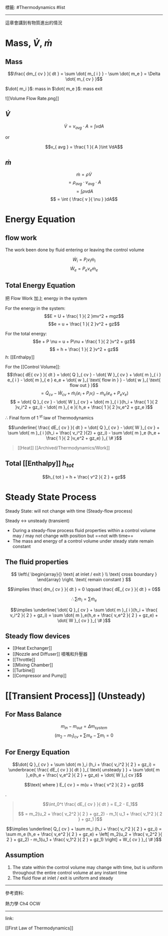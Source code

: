標籤: #Thermodynamics #list 

---

這章會講到有物質進出的情況

# Mass, $\dot{ V }$, $\dot{ m }$

## Mass

$$\frac{ dm_{ cv } }{ dt } = \sum \dot{ m_{ i } } - \sum \dot{ m_e } = \Delta \dot{ m_{ cv } }$$

$\dot{ m_i }$: mass in
$\dot{ m_e }$: mass exit

![[Volume Flow Rate.png]]

## $\dot{ V }$

$$\dot{ V } = v_{ avg }\cdot A = \int vdA$$

or

$$v_{ avg } = \frac{ 1 }{ A }\int VdA$$

## $\dot{ m }$

$$\dot{ m } = \rho \dot{ V }$$
$$ = \rho_{ avg } \cdot v_{ avg } \cdot A$$
$$ = \int \rho v dA$$
$$ = \int ( \frac{ v }{ \nu } )dA$$

# Energy Equation

## flow work

The work been done by fluid entering or leaving the control volume

$$\dot{ W }_{ i } = P_{ i }\nu_{ i }\dot{ m }_{ i }$$
$$\dot{ W }_{ e } = P_{ e }\nu_{ e }\dot{ m }_{ e }$$

## Total Energy Equation

把 Flow Work 加上 energy in the system

For the energy in the system:
$$E = U + \frac{ 1 }{ 2 }mv^2 + mgz$$
$$e = u + \frac{ 1 }{ 2 }v^2 + gz$$

For the total energy:
$$e + P \nu = u + P\nu + \frac{ 1 }{ 2 }v^2 + gz$$
$$ = h + \frac{ 1 }{ 2 }v^2 + gz$$
$h$: [[Enthalpy]]

For the [[Control Volume]]:
$$\frac{ dE{ cv } }{ dt } = \dot{ Q }_{ cv } - \dot{ W }_{ cv } + \dot{ m }_{ i } e_{ i } - \dot{ m }_{ e } e_e + \dot{ w }_{ \text{ flow in } } - \dot{ w }_{ \text{ flow out } }$$
$$ = \dot{ Q }_{ cv } - \dot{ W }_{ cv } + \dot{ m }_{ i }(e_i + P_i \nu_i) - \dot{ m }_e (e_e + P_e \nu_e)$$
$$ = \dot{ Q }_{ cv } - \dot{ W }_{ cv } + \dot{ m }_{ i }(h_i + \frac{ 1 }{ 2 }v_i^2 + gz_i) - \dot{ m }_{ e }( h_e + \frac{ 1 }{ 2 }v_e^2 + gz_e )$$

$\therefore$ Final form of $1^{ \text{ st } }$ law of Thermodynamics

$$\underline{ \frac{ dE_{ cv } }{ dt } = \dot{ Q }_{ cv } - \dot{ W }_{ cv } + \sum \dot{ m }_{ i }(h_i + \frac{ v_i^2 }{2} + gz_i) - \sum \dot{ m }_e (h_e + \frac{ 1 }{ 2 }v_e^2 + gz_e) }_{ \# }$$

> [[Heat]]
> [[Archived/Thermodynamics/Work]]

## Total [[Enthalpy]] $h_{ tot }$

$$h_{ tot } = h + \frac{ v^2 }{ 2 } + gz$$

# Steady State Process

Steady State: will not change with time (Steady-flow process)

Steady <-> unsteady (transient)

- During a steady-flow process fluid properties within a control volume may / may not change with position but ==not with time==
- The mass and energy of a control volume under steady state remain constant

## The fluid properties

$$
\left\{
	\begin{array}{}
		\text{ at inlet / exit } \\
		\text{ cross boundary }
	\end{array}
\right.
\text{ remain constant }
$$

$$\implies \frac{ dm_{ cv } }{ dt } = 0 \qquad \frac{ dE_{ cv } }{ dt } = 0$$

$$\therefore \sum \dot{ m }_{ i } = \sum \dot{ m }_e$$

$$\implies \underline{ \dot{ Q }_{ cv } + \sum \dot{ m }_{ i }(h_i + \frac{ v_i^2 }{ 2 } + gz_i) = \sum \dot{ m }_e(h_e + \frac{ v_e^2 }{ 2 } + gz_e) + \dot{ W }_{ cv } }_{ \# }$$

## Steady flow devices

- [[Heat Exchanger]]
- [[Nozzle and Diffuser]] 噴嘴和升壓器
- [[Throttle]]
- [[Mixing Chamber]]
- [[Turbine]]
- [[Compressor and Pump]]

# [[Transient Process]] (Unsteady)

## For Mass Balance

$$m_{ in } - m_{ out } = \Delta m_{ system }$$
$$(m_2 - m_1)_{ cv } + \sum m_e - \sum m_i = 0$$

## For Energy Equation

$$\dot{ Q }_{ cv } + \sum \dot{ m }_i (h_i + \frac{ v_i^2 }{ 2 } + gz_i) = \underbrace{ \frac{ dE_{ cv } }{ dt } }_{ \text{ unsteady } } + \sum \dot{ m }_e(h_e + \frac{ v_e^2 }{ 2 } + gz_e) + \dot{ W }_{ cv }$$

$$\text{ where } E_{ cv } = m(u + \frac{ v^2 }{ 2 } + gz)$$

.

> $$\int_0^t \frac{ dE_{ cv } }{ dt } = E_2 - E_1$$
> 
> $$ = m_2(u_2 + \frac{ v_2^2 }{ 2 } + gz_2) - m_1( u_1 + \frac{ v_1^2 }{ 2 } + gz_1 )$$

$$\implies \underline{ Q_{ cv } + \sum m_i (h_i + \frac{ v_i^2 }{ 2 } + gz_i) = \sum m_e (h_e + \frac{ v_e^2 }{ 2 } + gz_e) + \left[ m_2(u_2 + \frac{ v_2^2 }{ 2 } + gz_2) - m_1(u_1 + \frac{ v_1^2 }{ 2 } + gz_1) \right] + W_{ cv } }_{ \# }$$

## Assumption

1. The state within the control volume may change with time, but is uniform throughout the entire control volume at any instant time
2. The fluid flow at inlet / exit is uniform and steady

---

參考資料:

熱力學 Ch4 OCW

---

link:

[[First Law of Thermodynamics]]
